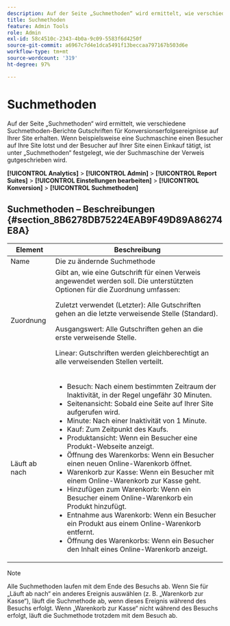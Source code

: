 ```yaml
---
description: Auf der Seite „Suchmethoden“ wird ermittelt, wie verschiedene Suchmethoden-Berichte Gutschriften für Konversionserfolgsereignisse auf Ihrer Site erhalten. Wenn beispielsweise eine Suchmaschine einen Besucher auf Ihre Site lotst und der Besucher auf Ihrer Site einen Einkauf tätigt, ist unter „Suchmethoden“ festgelegt, wie der Suchmaschine der Verweis gutgeschrieben wird.
title: Suchmethoden
feature: Admin Tools
role: Admin
exl-id: 58c4510c-2343-4b0a-9c09-5583f6d4250f
source-git-commit: a6967c7d4e1dca5491f13beccaa797167b503d6e
workflow-type: tm+mt
source-wordcount: '319'
ht-degree: 97%

---
```


# Suchmethoden

Auf der Seite „Suchmethoden“ wird ermittelt, wie verschiedene Suchmethoden-Berichte Gutschriften für Konversionserfolgsereignisse auf Ihrer Site erhalten. Wenn beispielsweise eine Suchmaschine einen Besucher auf Ihre Site lotst und der Besucher auf Ihrer Site einen Einkauf tätigt, ist unter „Suchmethoden“ festgelegt, wie der Suchmaschine der Verweis gutgeschrieben wird.

**[!UICONTROL Analytics]** > **[!UICONTROL Admin]** > **[!UICONTROL Report Suites]** > **[!UICONTROL Einstellungen bearbeiten]** > **[!UICONTROL Konversion]** > **[!UICONTROL Suchmethoden]**

## Suchmethoden – Beschreibungen {#section_8B6278DB75224EAB9F49D89A86274E8A}

<table id="table_8ABC1C9BD63F419082E4C4C69E401526"> 
 <thead> 
  <tr> 
   <th colname="col1" class="entry"> Element </th> 
   <th colname="col2" class="entry"> Beschreibung </th> 
  </tr> 
 </thead>
 <tbody> 
  <tr> 
   <td colname="col1"> Name </td> 
   <td colname="col2"> Die zu ändernde Suchmethode </td> 
  </tr> 
  <tr> 
   <td colname="col1"> Zuordnung </td> 
   <td colname="col2"> Gibt an, wie eine Gutschrift für einen Verweis angewendet werden soll. Die unterstützten Optionen für die Zuordnung umfassen: <p> <span class="uicontrol"> Zuletzt verwendet (Letzter):</span> Alle Gutschriften gehen an die letzte verweisende Stelle (Standard). </p> <p> <span class="uicontrol"> Ausgangswert:</span> Alle Gutschriften gehen an die erste verweisende Stelle. </p> <p> <span class="uicontrol"> Linear:</span> Gutschriften werden gleichberechtigt an alle verweisenden Stellen verteilt. </p> </td> 
  </tr> 
  <tr> 
   <td colname="col1"> Läuft ab nach </td> 
   <td colname="col2"> 
    <ul id="ul_95EB224CAD164E9997B148E08AFA5F9B"> 
     <li id="li_C240460C21E14AA498D2EA62B9354710"> <span class="uicontrol"> Besuch:</span> Nach einem bestimmten Zeitraum der Inaktivität, in der Regel ungefähr 30 Minuten. </li> 
     <li id="li_A3AE5438919E44B68DF99BEEA60C44EE"> <span class="uicontrol"> Seitenansicht:</span> Sobald eine Seite auf Ihrer Site aufgerufen wird. </li> 
     <li id="li_D5E20FEF313E4C5B99E7097CA175761A"> <span class="uicontrol"> Minute:</span> Nach einer Inaktivität von 1 Minute. </li> 
     <li id="li_7315AA3EDDBB47A2BEA3C173881378A1"> <span class="uicontrol"> Kauf:</span> Zum Zeitpunkt des Kaufs. </li> 
     <li id="li_C0CF07581654472C9C9EC944E6F18164"> <span class="uicontrol"> Produktansicht:</span> Wenn ein Besucher eine Produkt-Webseite anzeigt. </li> 
     <li id="li_A1B04065150B407491D2EC78EC0DBDF5"> <span class="uicontrol"> Öffnung des Warenkorbs:</span> Wenn ein Besucher einen neuen Online-Warenkorb öffnet. </li> 
     <li id="li_2AA50C6B9CB14500B67909CDF2AA700C"> <span class="uicontrol"> Warenkorb zur Kasse:</span> Wenn ein Besucher mit einem Online-Warenkorb zur Kasse geht. </li> 
     <li id="li_F58CE6FB8DCE4BE4927FFCB35A6D8E31"> <span class="uicontrol"> Hinzufügen zum Warenkorb:</span> Wenn ein Besucher einem Online-Warenkorb ein Produkt hinzufügt. </li> 
     <li id="li_AD7C846F46604FC48E0919ACB7515E14"> <span class="uicontrol"> Entnahme aus Warenkorb:</span> Wenn ein Besucher ein Produkt aus einem Online-Warenkorb entfernt. </li> 
     <li id="li_EB66E0563F564C9F985BE922DABD0A56"> <span class="uicontrol"> Öffnung des Warenkorbs:</span> Wenn ein Besucher den Inhalt eines Online-Warenkorb anzeigt. </li> 
    </ul> </td> 
  </tr> 
 </tbody> 
</table>

>[!NOTE]
>
>Alle Suchmethoden laufen mit dem Ende des Besuchs ab. Wenn Sie für „Läuft ab nach“ ein anderes Ereignis auswählen (z. B. „Warenkorb zur Kasse“), läuft die Suchmethode ab, wenn dieses Ereignis während des Besuchs erfolgt. Wenn „Warenkorb zur Kasse“ nicht während des Besuchs erfolgt, läuft die Suchmethode trotzdem mit dem Besuch ab.
